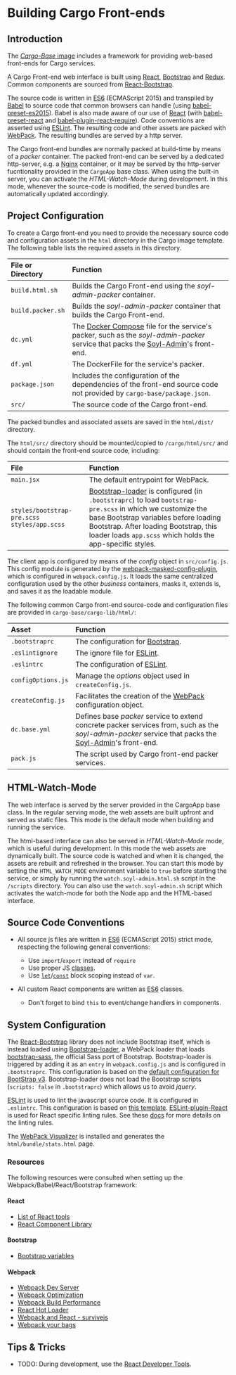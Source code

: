 # Building Cargo Front-ends

## Introduction

The [_Cargo-Base_ image](../README.md) includes a framework for providing web-based front-ends for Cargo services.

A Cargo Front-end web interface is built using [React][], [Bootstrap][] and [Redux][].
Common components are sourced from [React-Bootstrap][].

The source code is written in [ES6][] (ECMAScript 2015) and transpiled by [Babel][] to source code that common browsers can handle (using [babel-preset-es2015](https://www.npmjs.com/package/babel-preset-es2015)).
Babel is also made aware of our use of [React][] (with [babel-preset-react](https://www.npmjs.com/package/babel-preset-react) and [babel-plugin-react-require](https://www.npmjs.com/package/babel-plugin-react-require)).
Code conventions are asserted using [ESLint][].
The resulting code and other assets are packed with [WebPack][]. The resulting bundles are served by a http server.

The Cargo front-end bundles are normally packed at build-time by means of a _packer_ container. The packed front-end can be served by a dedicated http-server, e.g. a [Nginx][] container, or it may be served by the http-server fucntionality provided in the `CargoApp` base class. When using the built-in server, you can activate the _HTML-Watch-Mode_ during development. In this mode, whenever the source-code is modified, the served bundles are automatically updated accordingly.



## Project Configuration

To create a Cargo front-end you need to provide the necessary source code and configuration assets in the `html` directory in the Cargo image template. The following table lists the required assets in this directory.

| File or Directory | Function |
|:---- |:-------- |
| `build.html.sh` | Builds the Cargo Front-end using the _soyl-admin-packer_ container. |
| `build.packer.sh` | Builds the _soyl-admin-packer_ container that builds the Cargo Front-end. |
| `dc.yml` | The [Docker Compose][] file for the service's packer, such as the _soyl-admin-packer_ service that packs the [Soyl-Admin](../../admin/README.md)'s front-end. |
| `df.yml` | The DockerFile for the service's packer. |
| `package.json` | Includes the configuration of the dependencies of the front-end source code not provided by `cargo-base/package.json`. |
| `src/` | The source code of the Cargo front-end. |

The packed bundles and associated assets are saved in the `html/dist/` directory.

The `html/src/` directory should be mounted/copied to `/cargo/html/src/` and should contain the front-end source code, including:

| File | Function |
|:---- |:-------- |
| `main.jsx` | The default entrypoint for WebPack. |
| `styles/bootstrap-pre.scss` `styles/app.scss` | [Bootstrap-loader][] is configured (in `.bootstraprc`) to load `bootstrap-pre.scss` in which we customize the base Bootstrap variables before loading Bootstrap. After loading Bootstrap, this loader loads `app.scss` which holds the app-specific styles. |

The client app is configured by means of the _config_ object in `src/config.js`.
This config module is generated by the [webpack-masked-config-plugin](https://www.npmjs.com/package/webpack-masked-config-plugin), which is configured in `webpack.config.js`. It loads the same centralized configuration used by the other _business_ containers, masks it, extends is, and saves it as the loadable module.

The following common Cargo front-end source-code and configuration files are provided in `cargo-base/cargo-lib/html/`:

| Asset | Function |
|:----- |:-------- |
| `.bootstraprc` | The configuration for [Bootstrap][]. |
| `.eslintignore` | The ignore file for [ESLint][]. |
| `.eslintrc` | The configuration of [ESLint][]. |
| `configOptions.js` | Manage the _options_ object used in `createConfig.js`. |
| `createConfig.js` | Facilitates the creation of the [WebPack][] configuration object. |
| `dc.base.yml` | Defines base _packer_ service to extend concrete packer services from, such as the _soyl-admin-packer_ service that packs the [Soyl-Admin](../../admin/README.md)'s front-end. |
| `pack.js` | The script used by Cargo front-end packer services. |



## HTML-Watch-Mode

The web interface is served by the server provided in the CargoApp base class.
In the regular serving mode, the web assets are built upfront and served as static files.
This mode is the default mode when building and running the service.

The html-based interface can also be served in _HTML-Watch-Mode_ mode, which is useful during development.
In this mode the web assets are dynamically built.
The source code is watched and when it is changed, the assets are rebuilt and refreshed in the browser.
You can start this mode by setting the `HTML_WATCH_MODE` environment variable to `true` before starting the service, or simply by running the `watch.soyl-admin.html.sh` script in the `/scripts` directory.
You can also use the `watch.soyl-admin.sh` script which activates the watch-mode for both the Node app and the HTML-based interface.



## Source Code Conventions

- All source js files are written in [ES6][] (ECMAScript 2015) strict mode, respecting the following general conventions:
	- Use `import`/`export` instead of `require`
	- Use proper JS [classes](https://developer.mozilla.org/en-US/docs/Web/JavaScript/Reference/Classes).
	- Use [`let`](https://developer.mozilla.org/en-US/docs/Web/JavaScript/Reference/Statements/let)/[`const`](https://developer.mozilla.org/en-US/docs/Web/JavaScript/Reference/Statements/const) block scoping instead of `var`.

- All custom React components are written as [ES6][] classes.
  - Don't forget to bind `this` to event/change handlers in components.


## System Configuration

The [React-Bootstrap][] library does not include Bootstrap itself, which is instead loaded using [Bootstrap-loader][], a WebPack loader that loads [bootstrap-sass][], the official Sass port of Bootstrap. Bootstrap-loader is triggered by adding it as an `entry` in `webpack.config.js` and is configured in `.bootstraprc`. This configuration is based on the [default configuration for BootStrap v3](https://raw.githubusercontent.com/shakacode/bootstrap-loader/master/.bootstraprc-3-default). Bootstrap-loader does not load the Bootstrap scripts (`scripts: false` in `.bootstraprc`) which allows us to avoid _jquery_.

[ESLint][] is used to lint the javascript source code. It is configured in `.eslintrc`. This configuration is based on [this template](https://gist.github.com/nkbt/9efd4facb391edbf8048). [ESLint-plugin-React](https://github.com/yannickcr/eslint-plugin-react) is used for React specific linting rules. See these [docs](http://eslint.org/docs/rules/) for more details on the linting rules.

The [WebPack Visualizer](https://github.com/chrisbateman/webpack-visualizer) is installed and generates the `html/bundle/stats.html` page.




### Resources

The following resources were consulted when setting up the Webpack/Babel/React/Bootstrap framework:

#### React
- [List of React tools](https://github.com/facebook/react/wiki/Complementary-Tools)
- [React Component Library](https://leesalminen.github.io/)

#### Bootstrap
- [Bootstrap variables](http://getbootstrap.com/customize/#less-variables)

#### Webpack
- [Webpack Dev Server](https://webpack.github.io/docs/webpack-dev-server.html) 
- [Webpack Optimization](https://webpack.github.io/docs/optimization.html)
- [Webpack Build Performance](https://github.com/webpack/docs/wiki/build-performance)
- [React Hot Loader](http://gaearon.github.io/react-hot-loader/getstarted/)
- [Webpack and React - survivejs](http://survivejs.com/webpack_react/webpack_and_react/)
- [Webpack your bags](http://blog.madewithlove.be/post/webpack-your-bags/)



## Tips & Tricks

- TODO: During development, use the [React Developer Tools](http://facebook.github.io/react/blog/2015/09/02/new-react-developer-tools.html).







[Babel]: https://babeljs.io
[Bootstrap]: http://getbootstrap.com
[Bootstrap-loader]: https://github.com/shakacode/bootstrap-loader
[bootstrap-sass]: https://github.com/twbs/bootstrap-sass
[Cargo]: ../../docs/dev/cargo-containers.md
[Docker]: https://www.docker.com
[Docker Compose]: https://www.docker.com/products/docker-compose
[ES6]: http://www.ecma-international.org/publications/standards/Ecma-262.htm
[ESLint]: http://eslint.org
[Koa]: http://koajs.com
[Nginx]: http://nginx.org
[Node.js]: https://nodejs.org
[React]: https://facebook.github.io/react/
[React-Bootstrap]: http://react-bootstrap.github.io
[Redux]: http://redux.js.org
[WebPack]: https://webpack.github.io
